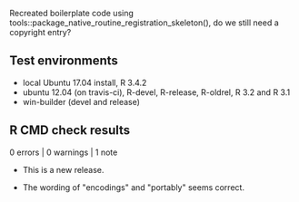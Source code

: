 Recreated boilerplate code using tools::package_native_routine_registration_skeleton(), do we still need a copyright entry?

## Test environments

* local Ubuntu 17.04 install, R 3.4.2
* ubuntu 12.04 (on travis-ci), R-devel, R-release, R-oldrel, R 3.2 and R 3.1
* win-builder (devel and release)

## R CMD check results

0 errors | 0 warnings | 1 note

* This is a new release.

* The wording of "encodings" and "portably" seems correct.
